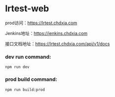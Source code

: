 # lrtest-web

prod访问：https://lrtest.chdxia.com

Jenkins地址：https://jenkins.chdxia.com

接口文档地址：https://lrtest.chdxia.com/api/v1/docs

### dev run command:

```shell
npm run dev
```
### prod build command:

```shell
npm run build:prod
```
